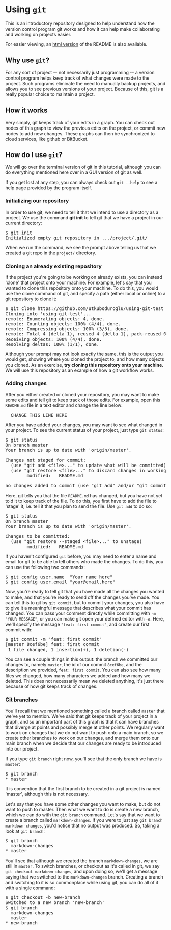# Using `git`
This is an introductory repository designed to help understand how the version control program git works and how it can help make collaborating and working on projects easier.

For easier viewing, an [html version](https://htmlpreview.github.io/?https://github.com/utkuboduroglu/using-git-test/blob/master/README.html) of the README is also available.

## Why use `git`?
For any sort of project -- not necessarily just programming -- a version control program helps keep track of what changes were made to the project. Such programs eliminate the need to manually backup projects, and allows you to see previous versions of your project. Because of this, git is a really popular choice to maintain a project.

## How it works
Very simply, git keeps track of your edits in a graph. You can check out nodes of this graph to view the previous edits on the project, or commit new nodes to add new changes. These graphs can then be synchronized to cloud services, like github or BitBucket.

## How do I use `git`?
We will go over the terminal version of git in this tutorial, although you can do everything mentioned here over in a GUI version of git as well.

If you get lost at any step, you can always check out `git --help` to see a help page provided by the program itself.

### Initializing our repository
In order to use git, we need to tell it that we intend to use a directory as a project. We use the command **git init** to tell git that we have a project in our current directory:

<pre>
$ <kbd>git init</kbd>
Initialized empty git repository in .../project/.git/
</pre>

When we run the command, we see the prompt above telling us that we created a git repo in the `project/` directory.

### Cloning an already existing repository
If the project you're going to be working on already exists, you can instead 'clone' that project onto your machine. For example, let's say that you wanted to clone this repository onto your machine. To do this, you would use the clone command of git, and specify a path (either local or online) to a git repository to clone it:

<pre>
$ <kbd>git clone https://github.com/utkuboduroglu/using-git-test</kbd>
Cloning into 'using-git-test'...
remote: Enumerating objects: 4, done.
remote: Counting objects: 100% (4/4), done.
remote: Compressing objects: 100% (3/3), done.
remote: Total 4 (delta 1), reused 4 (delta 1), pack-reused 0
Receiving objects: 100% (4/4), done.
Resolving deltas: 100% (1/1), done.
</pre>

Although your prompt may not look exactly the same, this is the output you would get, showing where you cloned the project to, and how many objects you cloned. As an exercise, **try cloning this repository onto your machine.** We will use this repository as an example of how a git workflow works.

### Adding changes
After you either created or cloned your repository, you may want to make some edits and tell git to keep track of those edits. For example, open this `README.md` file in a text editor and change the line below:

<pre> <kbd> CHANGE THIS LINE HERE </kbd> </pre>

After you have added your changes, you may want to see what changed in your project. To see the current status of your project, just type `git status`:

<pre>
$ <kbd>git status</kbd>
On branch master
Your branch is up to date with 'origin/master'.

Changes not staged for commit:
  (use "git add &lt;file&gt;..." to update what will be committed)
  (use "git restore &lt;file&gt;..." to discard changes in working directory)
        modified:   README.md

no changes added to commit (use "git add" and/or "git commit -a")
</pre>

Here, git tells you that the file `README.md` has changed, but you have not yet told it to keep track of the file. To do this, you first have to add the file to 'stage' it, i.e. tell it that you plan to send the file. Use `git add` to do so:

<pre>
$ <kbd>git status</kbd>
On branch master
Your branch is up to date with 'origin/master'.

Changes to be committed:
  (use "git restore --staged &lt;file&gt;..." to unstage)
        modified:   README.md
</pre>

If you haven't configured `git` before, you may need to enter a name and email for git to be able to tell others who made the changes. To do this, you can use the following two commands:

<pre>
$ <kbd>git config user.name  "Your name here"</kbd>
$ <kbd>git config user.email "your@email.here"</kbd>
</pre>

Now, you're ready to tell git that you have made all the changes you wanted to make, and that you're ready to send off the changes you've made. You can tell this to git by `git commit`, but to commit your changes, you also have to give it a meaningful message that describes what your commit has changed. You can pass your comment directly while committing with `-m "YOUR MESSAGE"`, or you can make git open your defined editor with `-a`. Here, we'll specify the message `"feat: first commit"`, and create our first commit with:

<pre>
$ <kbd>git commit -m "feat: first commit"</kbd>
[master 8cef6be] feat: first commit
 1 file changed, 1 insertion(+), 1 deletion(-)
</pre>

You can see a couple things in this output: the branch we committed our changes to, namely `master`, the id of our commit `8cef6be`, and the description we provided, `feat: first commit`. You can also see how many files we changed, how many characters we added and how many we deleted. This does not necessarily mean we deleted anything, it's just there because of how git keeps track of changes.

### Git branches
You'll recall that we mentioned something called a branch called `master` that we've yet to mention. We've said that git keeps track of your project in a graph, and so an important part of this graph is that it can have branches that diverge at points and possibly merge at other points. We regularly want to work on changes that we do not want to push onto a main branch, so we create other branches to work on our changes, and merge them onto our main branch when we decide that our changes are ready to be introduced into our project.

If you type `git branch` right now, you'll see that the only branch we have is `master`:
<pre>
$ <kbd>git branch</kbd>
* master
</pre>

It is convention that the first branch to be created in a git project is named 'master', although this is not necessary.

Let's say that you have some other changes you want to make, but do not want to push to master. Then what we want to do is create a new branch, which we can do with the `git branch` command. Let's say that we want to create a branch called `markdown-changes`. If you were to just say `git branch markdown-changes`, you'd notice that no output was produced. So, taking a look at `git branch`:
<pre>
$ <kbd>git branch</kbd>
  markdown-changes
<kbd>* master</kbd>
</pre>

You'll see that although we created the branch `markdown-changes`, we are still in `master`. To switch branches, or checkout as it's called in git, we say `git checkout markdown-changes`, and upon doing so, we'll get a message saying that we switched to the `markdown-changes` branch. Creating a branch and switching to it is so commonplace while using git, you can do all of it with a single command:
<pre>
$ <kbd>git checkout -b new-branch</kbd>
Switched to a new branch 'new-branch'
$ <kbd>git branch</kbd>
  markdown-changes
  master
<kbd>* new-branch</kbd>
</pre>
